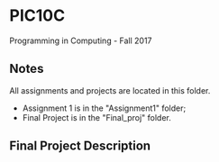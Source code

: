 # PIC10C
Programming in Computing - Fall 2017

## Notes

All assignments and projects are located in this folder.

- Assignment 1 is in the "Assignment1" folder;
- Final Project is in the "Final_proj" folder.


## Final Project Description


